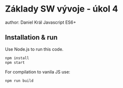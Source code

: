 # Základy SW vývoje - úkol 4
author: Daniel Král
Javascript ES6+

## Installation & run

Use Node.js to run this code.

```sh
npm install
npm start
```

For compilation to vanila JS use:
```sh
npm run build
```
